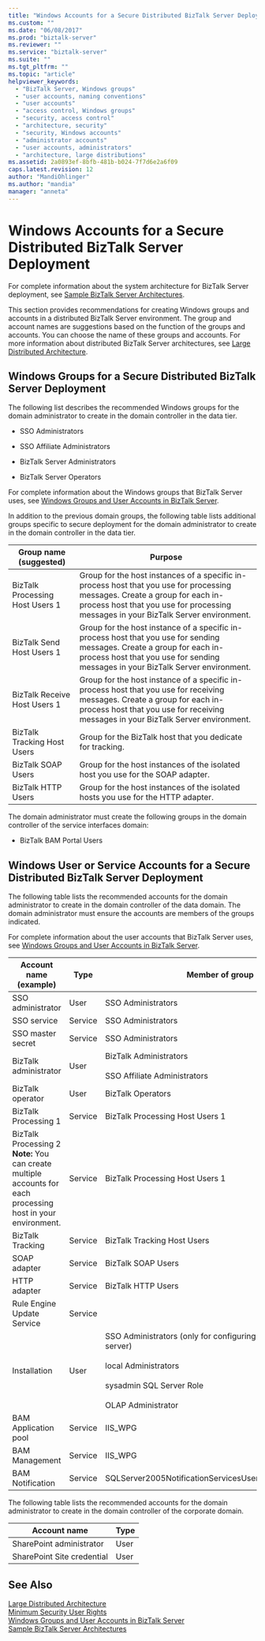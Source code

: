 ```yaml
---
title: "Windows Accounts for a Secure Distributed BizTalk Server Deployment | Microsoft Docs"
ms.custom: ""
ms.date: "06/08/2017"
ms.prod: "biztalk-server"
ms.reviewer: ""
ms.service: "biztalk-server"
ms.suite: ""
ms.tgt_pltfrm: ""
ms.topic: "article"
helpviewer_keywords: 
  - "BizTalk Server, Windows groups"
  - "user accounts, naming conventions"
  - "user accounts"
  - "access control, Windows groups"
  - "security, access control"
  - "architecture, security"
  - "security, Windows accounts"
  - "administrator accounts"
  - "user accounts, administrators"
  - "architecture, large distributions"
ms.assetid: 2a0893ef-8bfb-481b-b024-7f7d6e2a6f09
caps.latest.revision: 12
author: "MandiOhlinger"
ms.author: "mandia"
manager: "anneta"
---
```

# Windows Accounts for a Secure Distributed BizTalk Server Deployment
For complete information about the system architecture for BizTalk Server deployment, see [Sample BizTalk Server Architectures](../core/sample-biztalk-server-architectures.md).  
  
 This section provides recommendations for creating Windows groups and accounts in a distributed BizTalk Server environment. The group and account names are suggestions based on the function of the groups and accounts. You can choose the name of these groups and accounts. For more information about distributed BizTalk Server architectures, see [Large Distributed Architecture](../core/large-distributed-architecture.md).  
  
## Windows Groups for a Secure Distributed BizTalk Server Deployment  
 The following list describes the recommended Windows groups for the domain administrator to create in the domain controller in the data tier.  
  
-   SSO Administrators  
  
-   SSO Affiliate Administrators  
  
-   BizTalk Server Administrators  
  
-   BizTalk Server Operators  
  
 For complete information about the Windows groups that BizTalk Server uses, see [Windows Groups and User Accounts in BizTalk Server](../core/windows-groups-and-user-accounts-in-biztalk-server.md).  
  
 In addition to the previous domain groups, the following table lists additional groups specific to secure deployment for the domain administrator to create in the domain controller in the data tier.  
  
|Group name (suggested)|Purpose|  
|------------------------------|-------------|  
|BizTalk Processing Host Users 1|Group for the host instances of a specific in-process host that you use for processing messages. Create a group for each in-process host that you use for processing messages in your BizTalk Server environment.|  
|BizTalk Send Host Users 1|Group for the host instance of a specific in-process host that you use for sending messages. Create a group for each in-process host that you use for sending messages in your BizTalk Server environment.|  
|BizTalk Receive Host Users 1|Group for the host instance of a specific in-process host that you use for receiving messages. Create a group for each in-process host that you use for receiving messages in your BizTalk Server environment.|  
|BizTalk Tracking Host Users|Group for the BizTalk host that you dedicate for tracking.|  
|BizTalk SOAP Users|Group for the host instances of the isolated host you use for the SOAP adapter.|  
|BizTalk HTTP Users|Group for the host instances of the isolated hosts you use for the HTTP adapter.|  
  
 The domain administrator must create the following groups in the domain controller of the service interfaces domain:  
  
-   BizTalk BAM Portal Users  
  
## Windows User or Service Accounts for a Secure Distributed BizTalk Server Deployment  
 The following table lists the recommended accounts for the domain administrator to create in the domain controller of the data domain. The domain administrator must ensure the accounts are members of the groups indicated.  
  
 For complete information about the user accounts that BizTalk Server uses, see [Windows Groups and User Accounts in BizTalk Server](../core/windows-groups-and-user-accounts-in-biztalk-server.md).  
  
|Account name (example)|Type|Member of group|  
|------------------------------|----------|---------------------|  
|SSO administrator|User|SSO Administrators|  
|SSO service|Service|SSO Administrators|  
|SSO master secret|Service|SSO Administrators|  
|BizTalk administrator|User|BizTalk Administrators<br /><br /> SSO Affiliate Administrators|  
|BizTalk operator|User|BizTalk Operators|  
|BizTalk Processing 1|Service|BizTalk Processing Host Users 1|  
|BizTalk Processing 2 **Note:**  You can create multiple accounts for each processing host in your environment.|Service|BizTalk Processing Host Users 1|  
|BizTalk Tracking|Service|BizTalk Tracking Host Users|  
|SOAP adapter|Service|BizTalk SOAP Users|  
|HTTP adapter|Service|BizTalk HTTP Users|  
|Rule Engine Update Service|Service||  
|Installation|User|SSO Administrators (only for configuring the master secret server)<br /><br /> local Administrators<br /><br /> sysadmin SQL Server Role<br /><br /> OLAP Administrator|  
|BAM Application pool|Service|IIS_WPG|  
|BAM Management|Service|IIS_WPG|  
|BAM Notification|Service|SQLServer2005NotificationServicesUser$\<**ComputerName**>|  
  
 The following table lists the recommended accounts for the domain administrator to create in the domain controller of the corporate domain.  
  
|Account name|Type|  
|------------------|----------|  
|SharePoint administrator|User|  
|SharePoint Site credential|User|  
  
## See Also  
 [Large Distributed Architecture](../core/large-distributed-architecture.md)   
 [Minimum Security User Rights](../core/minimum-security-user-rights.md)   
 [Windows Groups and User Accounts in BizTalk Server](../core/windows-groups-and-user-accounts-in-biztalk-server.md)   
 [Sample BizTalk Server Architectures](../core/sample-biztalk-server-architectures.md)